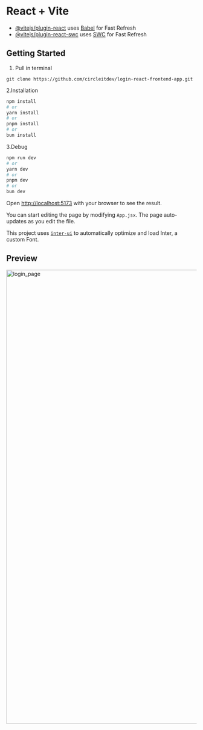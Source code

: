 # React + Vite

- [@vitejs/plugin-react](https://github.com/vitejs/vite-plugin-react/blob/main/packages/plugin-react/README.md) uses [Babel](https://babeljs.io/) for Fast Refresh
- [@vitejs/plugin-react-swc](https://github.com/vitejs/vite-plugin-react-swc) uses [SWC](https://swc.rs/) for Fast Refresh

## Getting Started

>
1. Pull in terminal
```
git clone https://github.com/circleitdev/login-react-frontend-app.git
```
>
2.Installation
```bash
npm install
# or
yarn install
# or
pnpm install
# or
bun install
```

>
3.Debug
```bash
npm run dev
# or
yarn dev
# or
pnpm dev
# or
bun dev
```

Open [http://localhost:5173](http://localhost:5173) with your browser to see the result.

You can start editing the page by modifying `App.jsx`. The page auto-updates as you edit the file.

This project uses [`inter-ui`](https://www.npmjs.com/package/inter-ui) to automatically optimize and load Inter, a custom Font.

## Preview

<img width="1200" alt="login_page" src="https://github.com/circleitdev/login-react-frontend-app/assets/93701344/89ae7365-95f5-403b-b62f-b5980ba8397f" >